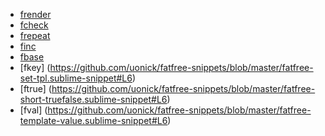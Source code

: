 * [frender](https://github.com/uonick/fatfree-snippets/blob/master/fatfree-template.sublime-snippet#L6)
* [fcheck](https://github.com/uonick/fatfree-snippets/blob/master/fatfree-check.sublime-snippet#L9)
* [frepeat](https://github.com/uonick/fatfree-snippets/blob/master/fatfree-repeat.sublime-snippet#L8)
* [finc](https://github.com/uonick/fatfree-snippets/blob/master/fatfree-includetag.sublime-snippet#L6)
* [fbase](https://github.com/uonick/fatfree-snippets/blob/master/fatfree-base.sublime-snippet#L3)
* [fkey] (https://github.com/uonick/fatfree-snippets/blob/master/fatfree-set-tpl.sublime-snippet#L6)
* [ftrue]  (https://github.com/uonick/fatfree-snippets/blob/master/fatfree-short-truefalse.sublime-snippet#L6)
* [fval] (https://github.com/uonick/fatfree-snippets/blob/master/fatfree-template-value.sublime-snippet#L6)
